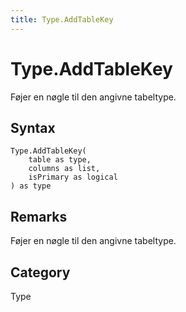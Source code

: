 ```yaml
---
title: Type.AddTableKey
---
```


# Type.AddTableKey


Føjer en nøgle til den angivne tabeltype.


## Syntax

```powerquery
Type.AddTableKey(
    table as type,
    columns as list,
    isPrimary as logical
) as type
```


## Remarks

Føjer en nøgle til den angivne tabeltype.



## Category
Type
